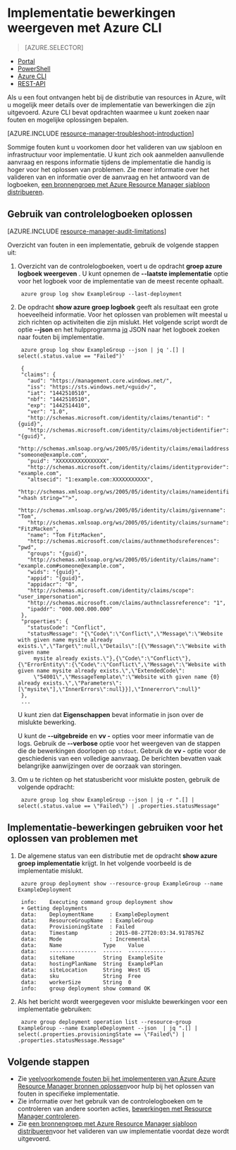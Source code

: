 <properties
   pageTitle="Bewerkingen met Azure CLI implementatie weergeven | Microsoft Azure"
   description="Hierin wordt beschreven hoe de Azure CLI gebruiken voor het detecteren van problemen van de implementatie van de Resource Manager."
   services="azure-resource-manager,virtual-machines"
   documentationCenter=""
   tags="top-support-issue"
   authors="tfitzmac"
   manager="timlt"
   editor="tysonn"/>

<tags
   ms.service="azure-resource-manager"
   ms.devlang="na"
   ms.topic="article"
   ms.tgt_pltfrm="vm-multiple"
   ms.workload="infrastructure"
   ms.date="08/15/2016"
   ms.author="tomfitz"/>

# <a name="view-deployment-operations-with-azure-cli"></a>Implementatie bewerkingen weergeven met Azure CLI

> [AZURE.SELECTOR]
- [Portal](resource-manager-troubleshoot-deployments-portal.md)
- [PowerShell](resource-manager-troubleshoot-deployments-powershell.md)
- [Azure CLI](resource-manager-troubleshoot-deployments-cli.md)
- [REST-API](resource-manager-troubleshoot-deployments-rest.md)

Als u een fout ontvangen hebt bij de distributie van resources in Azure, wilt u mogelijk meer details over de implementatie van bewerkingen die zijn uitgevoerd. Azure CLI bevat opdrachten waarmee u kunt zoeken naar fouten en mogelijke oplossingen bepalen.

[AZURE.INCLUDE [resource-manager-troubleshoot-introduction](../includes/resource-manager-troubleshoot-introduction.md)]

Sommige fouten kunt u voorkomen door het valideren van uw sjabloon en infrastructuur voor implementatie. U kunt zich ook aanmelden aanvullende aanvraag en respons informatie tijdens de implementatie die handig is hoger voor het oplossen van problemen. Zie meer informatie over het valideren van en informatie over de aanvraag en het antwoord van de logboeken, [een bronnengroep met Azure Resource Manager sjabloon distribueren](resource-group-template-deploy-cli.md).

## <a name="use-audit-logs-to-troubleshoot"></a>Gebruik van controlelogboeken oplossen

[AZURE.INCLUDE [resource-manager-audit-limitations](../includes/resource-manager-audit-limitations.md)]

Overzicht van fouten in een implementatie, gebruik de volgende stappen uit:

1. Overzicht van de controlelogboeken, voert u de opdracht **groep azure logboek weergeven** . U kunt opnemen de **--laatste implementatie** optie voor het logboek voor de implementatie van de meest recente ophaalt.

        azure group log show ExampleGroup --last-deployment

2. De opdracht **show azure groep logboek** geeft als resultaat een grote hoeveelheid informatie. Voor het oplossen van problemen wilt meestal u zich richten op activiteiten die zijn mislukt. Het volgende script wordt de optie **--json** en het hulpprogramma [jq](https://stedolan.github.io/jq/) JSON naar het logboek zoeken naar fouten bij implementatie.

        azure group log show ExampleGroup --json | jq '.[] | select(.status.value == "Failed")'
        
        {
        "claims": {
          "aud": "https://management.core.windows.net/",
          "iss": "https://sts.windows.net/<guid>/",
          "iat": "1442510510",
          "nbf": "1442510510",
          "exp": "1442514410",
          "ver": "1.0",
          "http://schemas.microsoft.com/identity/claims/tenantid": "{guid}",
          "http://schemas.microsoft.com/identity/claims/objectidentifier": "{guid}",
          "http://schemas.xmlsoap.org/ws/2005/05/identity/claims/emailaddress": "someone@example.com",
          "puid": "XXXXXXXXXXXXXXXX",
          "http://schemas.microsoft.com/identity/claims/identityprovider": "example.com",
          "altsecid": "1:example.com:XXXXXXXXXXX",
          "http://schemas.xmlsoap.org/ws/2005/05/identity/claims/nameidentifier": "<hash string="">",
          "http://schemas.xmlsoap.org/ws/2005/05/identity/claims/givenname": "Tom",
          "http://schemas.xmlsoap.org/ws/2005/05/identity/claims/surname": "FitzMacken",
          "name": "Tom FitzMacken",
          "http://schemas.microsoft.com/claims/authnmethodsreferences": "pwd",
          "groups": "{guid}",
          "http://schemas.xmlsoap.org/ws/2005/05/identity/claims/name": "example.com#someone@example.com",
          "wids": "{guid}",
          "appid": "{guid}",
          "appidacr": "0",
          "http://schemas.microsoft.com/identity/claims/scope": "user_impersonation",
          "http://schemas.microsoft.com/claims/authnclassreference": "1",
          "ipaddr": "000.000.000.000"
        },
        "properties": {
          "statusCode": "Conflict",
          "statusMessage": "{\"Code\":\"Conflict\",\"Message\":\"Website with given name mysite already exists.\",\"Target\":null,\"Details\":[{\"Message\":\"Website with given name
            mysite already exists.\"},{\"Code\":\"Conflict\"},{\"ErrorEntity\":{\"Code\":\"Conflict\",\"Message\":\"Website with given name mysite already exists.\",\"ExtendedCode\":
            \"54001\",\"MessageTemplate\":\"Website with given name {0} already exists.\",\"Parameters\":[\"mysite\"],\"InnerErrors\":null}}],\"Innererror\":null}"
        },
        ...

    U kunt zien dat **Eigenschappen** bevat informatie in json over de mislukte bewerking.

    U kunt de **--uitgebreide** en **vv -** opties voor meer informatie van de logs.  Gebruik de **--verbose** optie voor het weergeven van de stappen die de bewerkingen doorlopen op `stdout`. Gebruik de **vv -** optie voor de geschiedenis van een volledige aanvraag. De berichten bevatten vaak belangrijke aanwijzingen over de oorzaak van storingen.

3. Om u te richten op het statusbericht voor mislukte posten, gebruik de volgende opdracht:

        azure group log show ExampleGroup --json | jq -r ".[] | select(.status.value == \"Failed\") | .properties.statusMessage"


## <a name="use-deployment-operations-to-troubleshoot"></a>Implementatie-bewerkingen gebruiken voor het oplossen van problemen met

1. De algemene status van een distributie met de opdracht **show azure groep implementatie** krijgt. In het volgende voorbeeld is de implementatie mislukt.

        azure group deployment show --resource-group ExampleGroup --name ExampleDeployment
        
        info:    Executing command group deployment show
        + Getting deployments
        data:    DeploymentName     : ExampleDeployment
        data:    ResourceGroupName  : ExampleGroup
        data:    ProvisioningState  : Failed
        data:    Timestamp          : 2015-08-27T20:03:34.9178576Z
        data:    Mode               : Incremental
        data:    Name             Type    Value
        data:    ---------------  ------  ------------
        data:    siteName         String  ExampleSite
        data:    hostingPlanName  String  ExamplePlan
        data:    siteLocation     String  West US
        data:    sku              String  Free
        data:    workerSize       String  0
        info:    group deployment show command OK

2. Als het bericht wordt weergegeven voor mislukte bewerkingen voor een implementatie gebruiken:

        azure group deployment operation list --resource-group ExampleGroup --name ExampleDeployment --json  | jq ".[] | select(.properties.provisioningState == \"Failed\") | .properties.statusMessage.Message"


## <a name="next-steps"></a>Volgende stappen

- Zie [veelvoorkomende fouten bij het implementeren van Azure Azure Resource Manager bronnen oplossen](resource-manager-common-deployment-errors.md)voor hulp bij het oplossen van fouten in specifieke implementatie.
- Zie informatie over het gebruik van de controlelogboeken om te controleren van andere soorten acties, [bewerkingen met Resource Manager controleren](resource-group-audit.md).
- Zie [een bronnengroep met Azure Resource Manager sjabloon distribueren](resource-group-template-deploy.md)voor het valideren van uw implementatie voordat deze wordt uitgevoerd.

